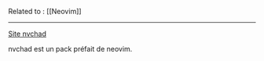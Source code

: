 Related to : [[Neovim]]


---

[Site nvchad](https://nvchad.com/)

nvchad est un pack préfait de neovim. 


